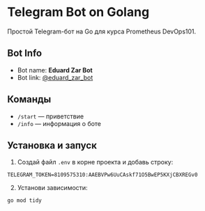 # Telegram Bot on Golang

Простой Telegram-бот на Go для курса Prometheus DevOps101.

## Bot Info
- Bot name: **Eduard Zar Bot**
- Bot link: [@eduard_zar_bot](https://t.me/eduard_zar_bot)

## Команды
- `/start` — приветствие
- `/info` — информация о боте

## Установка и запуск
1. Создай файл `.env` в корне проекта и добавь строку:
```
TELEGRAM_TOKEN=8109575310:AAEBVPw6UuCAskf71O5BwEP5KXjCBXREGv0
```
2. Установи зависимости:
```bash
go mod tidy


